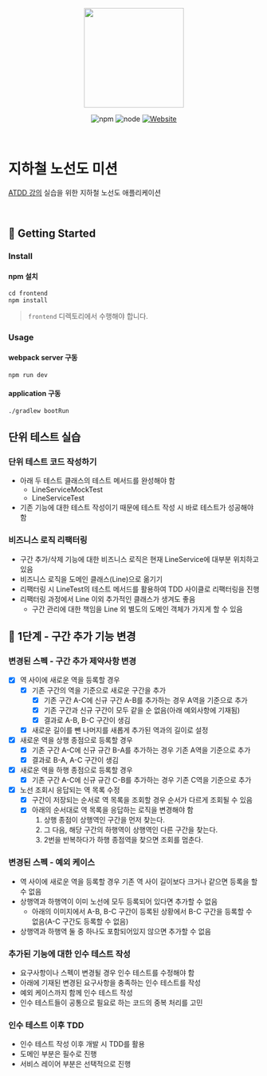 <p align="center">
    <img width="200px;" src="https://raw.githubusercontent.com/woowacourse/atdd-subway-admin-frontend/master/images/main_logo.png"/>
</p>
<p align="center">
  <img alt="npm" src="https://img.shields.io/badge/npm-6.14.15-blue">
  <img alt="node" src="https://img.shields.io/badge/node-14.18.2-blue">
  <a href="https://edu.nextstep.camp/c/R89PYi5H" alt="nextstep atdd">
    <img alt="Website" src="https://img.shields.io/website?url=https%3A%2F%2Fedu.nextstep.camp%2Fc%2FR89PYi5H">
  </a>
</p>

<br>

# 지하철 노선도 미션
[ATDD 강의](https://edu.nextstep.camp/c/R89PYi5H) 실습을 위한 지하철 노선도 애플리케이션

<br>

## 🚀 Getting Started

### Install
#### npm 설치
```
cd frontend
npm install
```
> `frontend` 디렉토리에서 수행해야 합니다.

### Usage
#### webpack server 구동
```
npm run dev
```
#### application 구동
```
./gradlew bootRun
```


## 단위 테스트 실습
### 단위 테스트 코드 작성하기
- 아래 두 테스트 클래스의 테스트 메서드를 완성해야 함
    - LineServiceMockTest
    - LineServiceTest
- 기존 기능에 대한 테스트 작성이기 때문에 테스트 작성 시 바로 테스트가 성공해야 함

### 비즈니스 로직 리팩터링
- 구간 추가/삭제 기능에 대한 비즈니스 로직은 현재 LineService에 대부분 위치하고 있음
- 비즈니스 로직을 도메인 클래스(Line)으로 옮기기
- 리팩터링 시 LineTest의 테스트 메서드를 활용하여 TDD 사이클로 리팩터링을 진행
- 리팩터링 과정에서 Line 이외 추가적인 클래스가 생겨도 좋음
    - 구간 관리에 대한 책임을 Line 외 별도의 도메인 객체가 가지게 할 수 있음
    

## 🚀 1단계 - 구간 추가 기능 변경

### 변경된 스펙 - 구간 추가 제약사항 변경
- [x] 역 사이에 새로운 역을 등록할 경우
  - [x] 기존 구간의 역을 기준으로 새로운 구간을 추가
    - [x] 기존 구간 A-C에 신규 구간 A-B를 추가하는 경우 A역을 기준으로 추가
    - [x] 기존 구간과 신규 구간이 모두 같을 순 없음(아래 예외사항에 기재됨)
    - [x] 결과로 A-B, B-C 구간이 생김
  - [x] 새로운 길이를 뺀 나머지를 새롭게 추가된 역과의 길이로 설정
  
- [x] 새로운 역을 상행 종점으로 등록할 경우
  - [x] 기존 구간 A-C에 신규 규간 B-A를 추가하는 경우 기존 A역을 기준으로 추가
  - [x] 결과로 B-A, A-C 구간이 생김
  
- [x] 새로운 역을 하행 종점으로 등록할 경우
  - [x] 기존 구간 A-C에 신규 규간 C-B를 추가하는 경우 기존 C역을 기준으로 추가
  
- [x] 노선 조회시 응답되는 역 목록 수정
  - [x] 구간이 저장되는 순서로 역 목록을 조회할 경우 순서가 다르게 조회될 수 있음
  - [x] 아래의 순서대로 역 목록을 응답하는 로직을 변경해야 함
    1. 상행 종점이 상행역인 구간을 먼저 찾는다.
    2. 그 다음, 해당 구간의 하행역이 상행역인 다른 구간을 찾는다.
    3. 2번을 반복하다가 하행 종점역을 찾으면 조회를 멈춘다.
  
### 변경된 스펙 - 예외 케이스
- 역 사이에 새로운 역을 등록할 경우 기존 역 사이 길이보다 크거나 같으면 등록을 할 수 없음
- 상행역과 하행역이 이미 노선에 모두 등록되어 있다면 추가할 수 없음
  - 아래의 이미지에서 A-B, B-C 구간이 등록된 상황에서 B-C 구간을 등록할 수 없음(A-C 구간도 등록할 수 없음)
- 상행역과 하행역 둘 중 하나도 포함되어있지 않으면 추가할 수 없음

### 추가된 기능에 대한 인수 테스트 작성
- 요구사항이나 스펙이 변경될 경우 인수 테스트를 수정해야 함
- 아래에 기재된 변경된 요구사항을 충족하는 인수 테스트를 작성
- 예외 케이스까지 함께 인수 테스트 작성
- 인수 테스트들이 공통으로 필요로 하는 코드의 중복 처리를 고민

### 인수 테스트 이후 TDD
- 인수 테스트 작성 이후 개발 시 TDD를 활용
- 도메인 부분은 필수로 진행
- 서비스 레이어 부분은 선택적으로 진행

